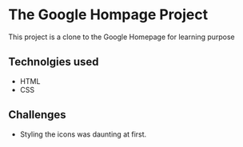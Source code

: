 # The Google Hompage Project

This project is a clone to the Google Homepage for learning purpose

## Technolgies used

- HTML
- CSS


## Challenges

- Styling the icons was daunting at first.